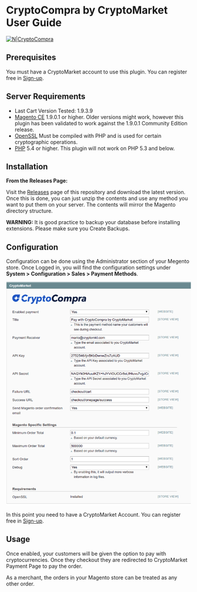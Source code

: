 # CryptoCompra by CryptoMarket User Guide

[![N|CryptoCompra](https://www.cryptocompra.com/img/logo.png)](https://www.cryptocompra.com/)

## Prerequisites
You must have a CryptoMarket account to use this plugin. You can register free in [Sign-up](https://www.cryptomkt.com/account/register).


## Server Requirements

* Last Cart Version Tested: 1.9.3.9
* [Magento CE](http://magento.com/resources/system-requirements) 1.9.0.1 or higher. Older versions might work, however this plugin has been validated to work against the 1.9.0.1 Community Edition release.
* [OpenSSL](http://us2.php.net/openssl) Must be compiled with PHP and is used for certain cryptographic operations.
* [PHP](http://us2.php.net/downloads.php) 5.4 or higher. This plugin will not work on PHP 5.3 and below.

## Installation

**From the Releases Page:**

Visit the [Releases](https://github.com/cryptomkt/magento-plugin/releases) page of this repository and download the latest version. Once this is done, you can just unzip the contents and use any method you want to put them on your server. The contents will mirror the Magento directory structure.

**WARNING:** It is good practice to backup your database before installing extensions. Please make sure you Create Backups.

## Configuration

Configuration can be done using the Administrator section of your Megento store. Once Logged in, you will find the configuration settings under **System > Configuration > Sales > Payment Methods**.

![CryptoCompra Magento Settings](https://raw.githubusercontent.com/cryptomkt/magento-plugin/master/docs/MagentoSettings.png "CryptoCompra Magento Settings")

In this point you need to have a CryptoMarket Account. You can register free in [Sign-up](https://www.cryptomkt.com/account/register).

## Usage

Once enabled, your customers will be given the option to pay with cryptocurrencies. Once they checkout they are redirected to CryptoMarket Payment Page to pay the order.

As a merchant, the orders in your Magento store can be treated as any other order.
